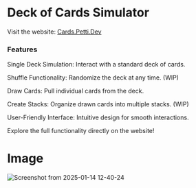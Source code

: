 # Deck of Cards Simulator

Visit the website: [Cards.Petti.Dev](https://cards.petti.dev/)

### Features

Single Deck Simulation: Interact with a standard deck of cards.

Shuffle Functionality: Randomize the deck at any time. (WIP)

Draw Cards: Pull individual cards from the deck.

Create Stacks: Organize drawn cards into multiple stacks. (WIP)

User-Friendly Interface: Intuitive design for smooth interactions.

Explore the full functionality directly on the website!

# Image

![Screenshot from 2025-01-14 12-40-24](https://github.com/user-attachments/assets/bcf97f29-5ec3-4b88-a9c9-7a806facc3a2)
